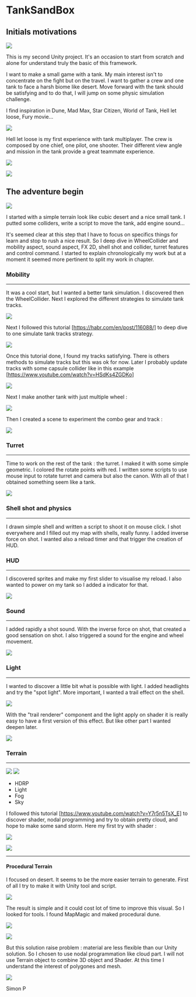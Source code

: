 # TankSandBox

## Initials motivations

![](https://github.com/haagor/TankSandBox/blob/master/img/comboIMG1.PNG)

This is my second Unity project. It's an occasion to start from scratch and alone for understand truly the basic of this framework. 

I want to make a small game with a tank. My main interest isn't to concentrate on the fight but on the travel. I want to gather a crew and one tank to face a harsh biome like desert. Move forward with the tank should be satisfying and to do that, I will jump on some physic simulation challenge.

I find inspiration in Dune, Mad Max, Star Citizen, World of Tank, Hell let loose, Fury movie...

![](https://github.com/haagor/TankSandBox/blob/master/img/comboIMG2.PNG)

Hell let loose is my first experience with tank multiplayer. The crew is  composed by one chief, one pilot, one shooter. Their different view angle and mission in the tank provide a great teammate experience.

![](https://github.com/haagor/TankSandBox/blob/master/img/comboPiloteView.PNG)

![](https://github.com/haagor/TankSandBox/blob/master/img/comboShooterView.PNG)

## The adventure begin

![](https://github.com/haagor/TankSandBox/blob/master/img/CaptureMoveCollider1.PNG)

I started with a simple terrain look like cubic desert and a nice small tank. I putted some colliders, write a script to move the tank, add engine sound...

It's seemed clear at this step that I have to focus on specifics things for learn and stop to rush a nice result. So I deep dive in WheelCollider and mobility aspect, sound aspect, FX 2D, shell shot and collider, turret features and control command. I started to explain chronologically my work but at a moment it seemed more pertinent to split my work in chapter.

### Mobility

---

It was a cool start, but I wanted a better tank simulation. I discovered then the WheelCollider. Next I explored the different strategies to simulate tank tracks.

![](https://github.com/haagor/TankSandBox/blob/master/img/CaptureWheelCollider2.PNG)

Next I followed this tutorial [https://habr.com/en/post/116088/] to deep dive to one simulate tank tracks strategy.

![](https://github.com/haagor/TankSandBox/blob/master/img/CaptureTrack1.PNG)

Once this tutorial done, I found my tracks satisfying. There is others methods to simulate tracks but this was ok for now. Later I probably update tracks with some capsule collider like in this example [https://www.youtube.com/watch?v=HSdKs4ZGDKo]

![](https://github.com/haagor/TankSandBox/blob/master/img/capsuleCollider1.PNG)

Next I make another tank with just multiple wheel :

![](https://github.com/haagor/TankSandBox/blob/master/img/wheelTrack2.PNG)

Then I created a scene to experiment the combo gear and track :

![](https://github.com/haagor/TankSandBox/blob/master/img/gearFabric1.PNG)

### Turret

---

Time to work on the rest of the tank : the turret. I maked it with some simple geometric. I colored the rotate points with red. I written some scripts to use mouse input to rotate turret and camera but also the canon. With all of that I obtained something seem like a tank.

![](https://github.com/haagor/TankSandBox/blob/master/img/turret1.PNG)

### Shell shot and physics

---

I drawn simple shell and written a script to shoot it on mouse click. I shot everywhere and I filled out my map with shells, really funny. I added inverse force on shot. I wanted also a reload timer and that trigger the creation of HUD.

### HUD

---

I discovered sprites and make my first slider to visualise my reload. I also wanted to power on my tank  so I added a indicator for that.

![](https://github.com/haagor/TankSandBox/blob/master/img/hud1.PNG)

### Sound

---

I added rapidly a shot sound. With the inverse force on shot, that created a good sensation on shot. I also triggered a sound for the engine and wheel movement.

![](https://github.com/haagor/TankSandBox/blob/master/img/tank1.PNG)

### Light

---

I wanted to discover a little bit what is possible with light. I added headlights and try the "spot light". More important, I wanted a trail effect on the shell.

![](https://github.com/haagor/TankSandBox/blob/master/img/shellTrail1.PNG)

With the "trail renderer" component and the light apply on shader it is really easy to have a first version of this effect. But like other part I wanted deepen later.

![](https://github.com/haagor/TankSandBox/blob/master/img/fusionShell1.PNG)

### Terrain

---

![](https://github.com/haagor/TankSandBox/blob/master/img/redSand1.PNG)
![](https://github.com/haagor/TankSandBox/blob/master/img/redSand2.PNG)

- HDRP
- Light
- Fog
- Sky

I followed this tutorial [https://www.youtube.com/watch?v=Y7r5n5TsX_E] to discover shader, nodal programming and try to obtain pretty cloud, and hope to make some sand storm. Here my first try with shader :

![](https://github.com/haagor/TankSandBox/blob/master/img/CloudNode1.PNG)

![](https://github.com/haagor/TankSandBox/blob/master/img/Cloud1.PNG)

---

#### Procedural Terrain

I focused on desert. It seems to be the more easier terrain to generate. First of all I try to make it with Unity tool and script.

![](https://github.com/haagor/TankSandBox/blob/master/img/duneProcedural1.0.PNG)

The result is simple and it could cost lot of time to improve this visual. So I looked for tools. I found MapMagic and maked procedural dune.

![](https://github.com/haagor/TankSandBox/blob/master/img/nodeMapMagic1.PNG)

![](https://github.com/haagor/TankSandBox/blob/master/img/DuneProcedural1.PNG)

But this solution raise problem : material are less flexible than our Unity solution. So I chosen to use nodal programmation like cloud part. I will not use Terrain object to combine 3D object and Shader. At this time I understand the interest of polygones and mesh.

![](https://github.com/haagor/TankSandBox/blob/master/img/poly1.PNG)

Simon P


